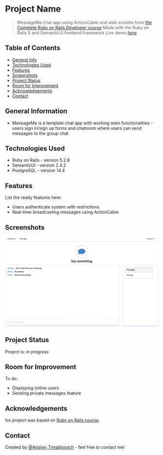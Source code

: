 # Project Name
> MessageMe chat app using ActionCable and web sockets from [the Complete Ruby on Rails Developer course](https://www.udemy.com/course/the-complete-ruby-on-rails-developer-course/)
> Made with the Ruby on Rails 5 and SemanticUI frontend framework
> Live demo [_here_](https://message-me-61.herokuapp.com). <!-- If you have the project hosted somewhere, include the link here. -->

## Table of Contents
* [General Info](#general-information)
* [Technologies Used](#technologies-used)
* [Features](#features)
* [Screenshots](#screenshots)
* [Project Status](#project-status)
* [Room for Improvement](#room-for-improvement)
* [Acknowledgements](#acknowledgements)
* [Contact](#contact)
<!-- * [License](#license) -->


## General Information
- MessageMe is a template chat app with working main functionalities - users sign in/sign up forms and chatroom where users can send messages to the group chat


## Technologies Used
- Ruby on Rails - version 5.2.8
- SemanticUI - version 2.4.2
- PostgreSQL - version 14.4


## Features
List the ready features here:
- Users authenticate system with restrictions
- Real-time broadcasting messages using ActionCable


## Screenshots
![Example screenshot](./img/screenshot.png)


## Project Status
Project is: _in progress_


## Room for Improvement
To do:
- Displaying online users
- Sending private messages feature


## Acknowledgements
his project was based on [Ruby on Rails course](https://www.udemy.com/course/the-complete-ruby-on-rails-developer-course/).


## Contact
Created by [@Andrey Timakhovich](https://www.linkedin.com/in/andrey-timakhovich-5a2429169/) - feel free to contact me!
